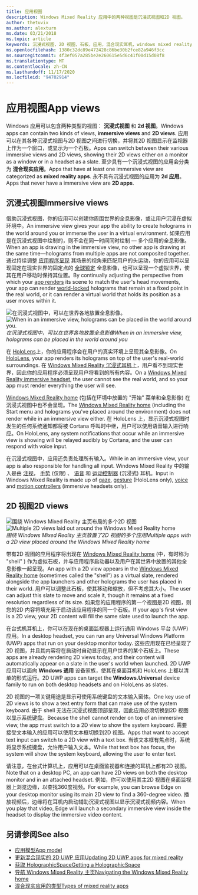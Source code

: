 ```yaml
---
title: 应用视图
description: Windows Mixed Reality 应用中的两种视图是沉浸式视图和2D 视图。
author: thetuvix
ms.author: alexturn
ms.date: 03/21/2018
ms.topic: article
keywords: 沉浸式视图，2D 视图，石板，应用，混合现实耳机，windows mixed reality 耳机，虚拟现实耳机，HoloLens，MRTK，混合现实工具包
ms.openlocfilehash: 1380c32dc89e472428c86be30b2fce82a946f3cc
ms.sourcegitcommit: 4f3ef057a285be2e260615e5d6c41f00d15d08f8
ms.translationtype: MT
ms.contentlocale: zh-CN
ms.lasthandoff: 11/17/2020
ms.locfileid: "94702914"
---
```

# <a name="app-views"></a><span data-ttu-id="3ea86-104">应用视图</span><span class="sxs-lookup"><span data-stu-id="3ea86-104">App views</span></span>

<span data-ttu-id="3ea86-105">Windows 应用可以包含两种类型的视图： **沉浸式视图** 和 **2d 视图**。</span><span class="sxs-lookup"><span data-stu-id="3ea86-105">Windows apps can contain two kinds of views, **immersive views** and **2D views**.</span></span> <span data-ttu-id="3ea86-106">应用可以在其各种沉浸式视图与2D 视图之间进行切换，并将其2D 视图显示在监视器上作为一个窗口，或显示为一个石板。</span><span class="sxs-lookup"><span data-stu-id="3ea86-106">Apps can switch between their various immersive views and 2D views, showing their 2D views either on a monitor as a window or in a headset as a slate.</span></span> <span data-ttu-id="3ea86-107">至少具有一个沉浸式视图的应用会分类为 **混合现实应用**。</span><span class="sxs-lookup"><span data-stu-id="3ea86-107">Apps that have at least one immersive view are categorized as **mixed reality apps**.</span></span> <span data-ttu-id="3ea86-108">永不具有沉浸式视图的应用为 **2d 应用**。</span><span class="sxs-lookup"><span data-stu-id="3ea86-108">Apps that never have a immersive view are **2D apps**.</span></span>

## <a name="immersive-views"></a><span data-ttu-id="3ea86-109">沉浸式视图</span><span class="sxs-lookup"><span data-stu-id="3ea86-109">Immersive views</span></span>

<span data-ttu-id="3ea86-110">借助沉浸式视图，你的应用可以创建你周围世界的全息影像，或让用户沉浸在虚拟环境中。</span><span class="sxs-lookup"><span data-stu-id="3ea86-110">An immersive view gives your app the ability to create holograms in the world around you or immerse the user in a virtual environment.</span></span> <span data-ttu-id="3ea86-111">如果应用是在沉浸式视图中绘制的，则不会在同一时间同时绘制 &mdash; 多个应用的全息影像。</span><span class="sxs-lookup"><span data-stu-id="3ea86-111">When an app is drawing in the immersive view, no other app is drawing at the same time&mdash;holograms from multiple apps are not composited together.</span></span> <span data-ttu-id="3ea86-112">通过持续调整 [应用程序呈现](../develop/platform-capabilities-and-apis/rendering.md) 其场景的视角来匹配用户的头运动，你的应用可以呈现固定在现实世界的固定点的 [全球锁定](coordinate-systems.md) 全息影像，也可以呈现一个虚拟世界，使其在用户移动时保持其位置。</span><span class="sxs-lookup"><span data-stu-id="3ea86-112">By continually adjusting the perspective from which your [app renders](../develop/platform-capabilities-and-apis/rendering.md) its scene to match the user's head movements, your app can render [world-locked](coordinate-systems.md) holograms that remain at a fixed point in the real world, or it can render a virtual world that holds its position as a user moves within it.</span></span>

<span data-ttu-id="3ea86-113">![在沉浸式视图中，可以在世界各地放置全息影像。](images/designoverview-940px.jpg)</span><span class="sxs-lookup"><span data-stu-id="3ea86-113">![When in an immersive view, holograms can be placed in the world around you.](images/designoverview-940px.jpg)</span></span><br>
<span data-ttu-id="3ea86-114">*在沉浸式视图中，可以在世界各地放置全息影像*</span><span class="sxs-lookup"><span data-stu-id="3ea86-114">*When in an immersive view, holograms can be placed in the world around you*</span></span>

<span data-ttu-id="3ea86-115">在 [HoloLens](https://docs.microsoft.com/hololens/hololens1-hardware)上，你的应用程序会在用户的真实环境上呈现其全息影像。</span><span class="sxs-lookup"><span data-stu-id="3ea86-115">On [HoloLens](https://docs.microsoft.com/hololens/hololens1-hardware), your app renders its holograms on top of the user's real-world surroundings.</span></span> <span data-ttu-id="3ea86-116">在 [Windows Mixed Reality 沉浸式耳机](../discover/immersive-headset-hardware-details.md)上，用户看不到现实世界，因此你的应用程序必须呈现用户将看到的所有内容。</span><span class="sxs-lookup"><span data-stu-id="3ea86-116">On a [Windows Mixed Reality immersive headset](../discover/immersive-headset-hardware-details.md), the user cannot see the real world, and so your app must render everything the user will see.</span></span>

<span data-ttu-id="3ea86-117">[Windows Mixed Reality home](../discover/navigating-the-windows-mixed-reality-home.md) (包括在环境中放置的 "开始" 菜单和全息影像) 在沉浸式视图中也不会呈现。</span><span class="sxs-lookup"><span data-stu-id="3ea86-117">The [Windows Mixed Reality home](../discover/navigating-the-windows-mixed-reality-home.md) (including the Start menu and holograms you've placed around the environment) does not render while in an immersive view either.</span></span> <span data-ttu-id="3ea86-118">在 HoloLens 上，显示沉浸式视图时发生的任何系统通知都将被 Cortana 呼叫时中继，用户可以使用语音输入进行响应。</span><span class="sxs-lookup"><span data-stu-id="3ea86-118">On HoloLens, any system notifications that occur while an immersive view is showing will be relayed audibly by Cortana, and the user can respond with voice input.</span></span>

<span data-ttu-id="3ea86-119">在沉浸式视图中，应用还负责处理所有输入。</span><span class="sxs-lookup"><span data-stu-id="3ea86-119">While in an immersive view, your app is also responsible for handling all input.</span></span> <span data-ttu-id="3ea86-120">Windows Mixed Reality 中的输入是由 [注视](gaze-and-commit.md)， [手势](gaze-and-commit.md#composite-gestures) (仅限) 、 [语音](voice-input.md) 和 [运动控制器](motion-controllers.md) (沉浸式) 耳机。</span><span class="sxs-lookup"><span data-stu-id="3ea86-120">Input in Windows Mixed Reality is made up of [gaze](gaze-and-commit.md), [gesture](gaze-and-commit.md#composite-gestures) (HoloLens only), [voice](voice-input.md) and [motion controllers](motion-controllers.md) (immersive headsets only).</span></span>

## <a name="2d-views"></a><span data-ttu-id="3ea86-121">2D 视图</span><span class="sxs-lookup"><span data-stu-id="3ea86-121">2D views</span></span>

<span data-ttu-id="3ea86-122">![围绕 Windows Mixed Reality 主页布局的多个2D 视图](images/teleportation-940px.png)</span><span class="sxs-lookup"><span data-stu-id="3ea86-122">![Multiple 2D views laid out around the Windows Mixed Reality home](images/teleportation-940px.png)</span></span><br>
<span data-ttu-id="3ea86-123">*围绕 Windows Mixed Reality 主页放置了2D 视图的多个应用*</span><span class="sxs-lookup"><span data-stu-id="3ea86-123">*Multiple apps with a 2D view placed around the Windows Mixed Reality home*</span></span>

<span data-ttu-id="3ea86-124">带有2D 视图的应用程序将出现在 [Windows Mixed Reality home](../discover/navigating-the-windows-mixed-reality-home.md) (中，有时称为 "shell" ) 作为虚拟石板，并与应用程序启动器以及用户在其世界中放置的其他全息影像一起呈现。</span><span class="sxs-lookup"><span data-stu-id="3ea86-124">An app with a 2D view appears in the [Windows Mixed Reality home](../discover/navigating-the-windows-mixed-reality-home.md) (sometimes called the "shell") as a virtual slate, rendered alongside the app launchers and other holograms the user has placed in their world.</span></span> <span data-ttu-id="3ea86-125">用户可以调整此石板，使其移动和缩放，但不考虑其大小。</span><span class="sxs-lookup"><span data-stu-id="3ea86-125">The user can adjust this slate to move and scale it, though it remains at a fixed resolution regardless of its size.</span></span> <span data-ttu-id="3ea86-126">如果您的应用程序的第一个视图是2D 视图，则您的2D 内容将填充用于启动该应用程序的同一个石板。</span><span class="sxs-lookup"><span data-stu-id="3ea86-126">If your app's first view is a 2D view, your 2D content will fill the same slate used to launch the app.</span></span>

<span data-ttu-id="3ea86-127">在台式机耳机上，你可以在现在的桌面监视器上运行通用 Windows 平台 (UWP) 应用。</span><span class="sxs-lookup"><span data-stu-id="3ea86-127">In a desktop headset, you can run any Universal Windows Platform (UWP) apps that run on your desktop monitor today.</span></span> <span data-ttu-id="3ea86-128">这些应用现在已经呈现了2D 视图，并且其内容将在启动时自动显示在用户世界的某个石板上。</span><span class="sxs-lookup"><span data-stu-id="3ea86-128">These apps are already rendering 2D views today, and their content will automatically appear on a slate in the user's world when launched.</span></span> <span data-ttu-id="3ea86-129">2D UWP 应用可以面向 **Windows 通用** 设备家族，使其在桌面耳机和 HoloLens 上都以清单的形式运行。</span><span class="sxs-lookup"><span data-stu-id="3ea86-129">2D UWP apps can target the **Windows.Universal** device family to run on both desktop headsets and on HoloLens as slates.</span></span>

<span data-ttu-id="3ea86-130">2D 视图的一项关键用途是显示可使用系统键盘的文本输入窗体。</span><span class="sxs-lookup"><span data-stu-id="3ea86-130">One key use of 2D views is to show a text entry form that can make use of the system keyboard.</span></span> <span data-ttu-id="3ea86-131">由于 shell 无法在沉浸式视图顶部呈现，因此应用必须切换到2D 视图以显示系统键盘。</span><span class="sxs-lookup"><span data-stu-id="3ea86-131">Because the shell cannot render on top of an immersive view, the app must switch to a 2D view to show the system keyboard.</span></span> <span data-ttu-id="3ea86-132">需要接受文本输入的应用可以使用文本框切换到2D 视图。</span><span class="sxs-lookup"><span data-stu-id="3ea86-132">Apps that want to accept text input can switch to a 2D view with a text box.</span></span> <span data-ttu-id="3ea86-133">当该文本框有焦点时，系统将显示系统键盘，允许用户输入文本。</span><span class="sxs-lookup"><span data-stu-id="3ea86-133">While that text box has focus, the system will show the system keyboard, allowing the user to enter text.</span></span>

<span data-ttu-id="3ea86-134">请注意，在台式计算机上，应用可以在桌面监视器和连接的耳机上都有2D 视图。</span><span class="sxs-lookup"><span data-stu-id="3ea86-134">Note that on a desktop PC, an app can have 2D views on both the desktop monitor and in an attached headset.</span></span> <span data-ttu-id="3ea86-135">例如，你可以使用其主2D 视图在桌面监视器上浏览边缘，以查找360度视频。</span><span class="sxs-lookup"><span data-stu-id="3ea86-135">For example, you can browse Edge on your desktop monitor using its main 2D view to find a 360-degree video.</span></span> <span data-ttu-id="3ea86-136">播放视频后，边缘将在耳机内启动辅助沉浸式视图以显示沉浸式视频内容。</span><span class="sxs-lookup"><span data-stu-id="3ea86-136">When you play that video, Edge will launch a secondary immersive view inside the headset to display the immersive video content.</span></span>

## <a name="see-also"></a><span data-ttu-id="3ea86-137">另请参阅</span><span class="sxs-lookup"><span data-stu-id="3ea86-137">See also</span></span>

* [<span data-ttu-id="3ea86-138">应用模型</span><span class="sxs-lookup"><span data-stu-id="3ea86-138">App model</span></span>](app-model.md)
* [<span data-ttu-id="3ea86-139">更新混合现实的 2D UWP 应用</span><span class="sxs-lookup"><span data-stu-id="3ea86-139">Updating 2D UWP apps for mixed reality</span></span>](../develop/porting-apps/building-2d-apps.md)
* [<span data-ttu-id="3ea86-140">获取 HolographicSpace</span><span class="sxs-lookup"><span data-stu-id="3ea86-140">Getting a HolographicSpace</span></span>](../develop/native/getting-a-holographicspace.md)
* [<span data-ttu-id="3ea86-141">导航 Windows Mixed Reality 主页</span><span class="sxs-lookup"><span data-stu-id="3ea86-141">Navigating the Windows Mixed Reality home</span></span>](../discover/navigating-the-windows-mixed-reality-home.md)
* [<span data-ttu-id="3ea86-142">混合现实应用的类型</span><span class="sxs-lookup"><span data-stu-id="3ea86-142">Types of mixed reality apps</span></span>](types-of-mixed-reality-apps.md)

